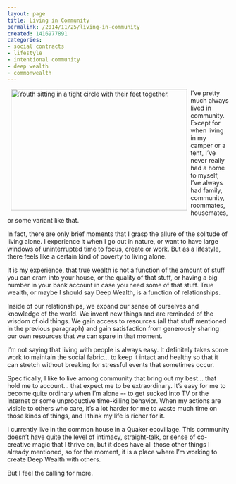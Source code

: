 ```yaml
---
layout: page
title: Living in Community
permalink: /2014/11/25/living-in-community
created: 1416977891
categories:
- social contracts
- lifestyle
- intentional community
- deep wealth
- commonwealth
---
```

<p><img alt="Youth sitting in a tight circle with their feet together." src="http://www.artbrock.com{{ site.urlimg }}circle_of_feet.jpg" style="width: 400px; height: 275px; margin-left: 8px; margin-right: 8px; float: left;">I’ve pretty much always lived in community. Except for when living in my camper or a tent, I’ve never really had a home to myself, I’ve always had family, community, roommates, housemates, or some variant like that.</p><p>In fact, there are only brief moments that I grasp the allure of the solitude of living alone. I experience it when I go out in nature, or want to have large windows of uninterrupted time to focus, create or work. But as a lifestyle, there feels like a certain kind of poverty to living alone.</p><p>It is my experience, that true wealth is not a function of the amount of stuff you can cram into your house, or the quality of that stuff, or having a big number in your bank account in case you need some of that stuff. True wealth, or maybe I should say Deep Wealth, is a function of relationships.</p><p><!--break--></p><p>Inside of our relationships, we expand our sense of ourselves and knowledge of the world. We invent new things and are reminded of the wisdom of old things. We gain access to resources (all that stuff mentioned in the previous paragraph) and gain satisfaction from generously sharing our own resources that we can spare in that moment.</p><p>I’m not saying that living with people is always easy. It definitely takes some work to maintain the social fabric… to keep it intact and healthy so that it can stretch without breaking for stressful events that sometimes occur.</p><p>Specifically, I like to live among community that bring out my best… that hold me to account… that expect me to be extraordinary. It’s easy for me to become quite ordinary when I’m alone -- to get sucked into TV or the Internet or some unproductive time-killing behavior. When my actions are visible to others who care, it’s a lot harder for me to waste much time on those kinds of things, and I think my life is richer for it.</p><p>I currently live in the common house in a Quaker ecovillage. This community doesn’t have quite the level of intimacy, straight-talk, or sense of co-creative magic that I thrive on, but it does have all those other things I already mentioned, so for the moment, it is a place where I’m working to create Deep Wealth with others.</p><p>But I feel the calling for more.</p>
